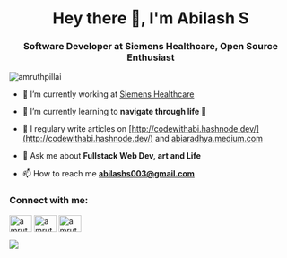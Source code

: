 <h1 align="center">Hey there 👋, I'm Abilash S</h1>
<h3 align="center">Software Developer at Siemens Healthcare, Open Source Enthusiast</h3>

<p align="left"> <img src="https://komarev.com/ghpvc/?username=amruthpillai" alt="amruthpillai" /> </p>

- 🔭 I’m currently working at [Siemens Healthcare](https://www.siemens-healthineers.com/en-in/)

- 🌱 I’m currently learning to **navigate through life 🚢**

- 📝 I regulary write articles on [http://codewithabi.hashnode.dev/](http://codewithabi.hashnode.dev/) and [abiaradhya.medium.com](abiaradhya.medium.com)

- 💬 Ask me about **Fullstack Web Dev, art and Life**

- 📫 How to reach me **abilashs003@gmail.com**

<p align="left">
<h3 align="left">Connect with me:</h3>
<a href="https://dev.to/abilashs003" target="blank"><img align="center" src="https://cdn.jsdelivr.net/npm/simple-icons@3.0.1/icons/dev-dot-to.svg" alt="amruthpillai" height="30" width="40" /></a>
<a href="https://www.linkedin.com/in/abilash-s-aa305997/" target="blank"><img align="center" src="https://cdn.jsdelivr.net/npm/simple-icons@3.0.1/icons/linkedin.svg" alt="amruthpillai" height="30" width="40" /></a>
<a href="https://www.instagram.com/abi_aradhya/" target="blank"><img align="center" src="https://cdn.jsdelivr.net/npm/simple-icons@3.0.1/icons/instagram.svg" alt="amruthpillai" height="30" width="40" /></a>

![](https://hit.yhype.me/github/profile?user_id=28189829)
